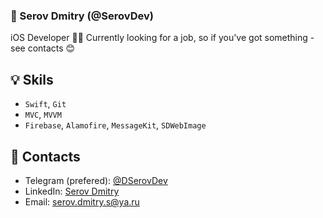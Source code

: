 ### 🔮 Serov Dmitry (@SerovDev)
iOS Developer 👨‍💻 Currently looking for a job, so if you've got something - see contacts 😊

## 💡 Skils
- `Swift`, `Git`
- `MVC`, `MVVM`
- `Firebase`, `Alamofire`, `MessageKit`, `SDWebImage`

## 📱 Contacts
- Telegram (prefered): [@DSerovDev](https://t.me/DSerovDev) 
- LinkedIn: [Serov Dmitry](https://www.linkedin.com/in/serov-dmitry/)
- Email: serov.dmitry.s@ya.ru
